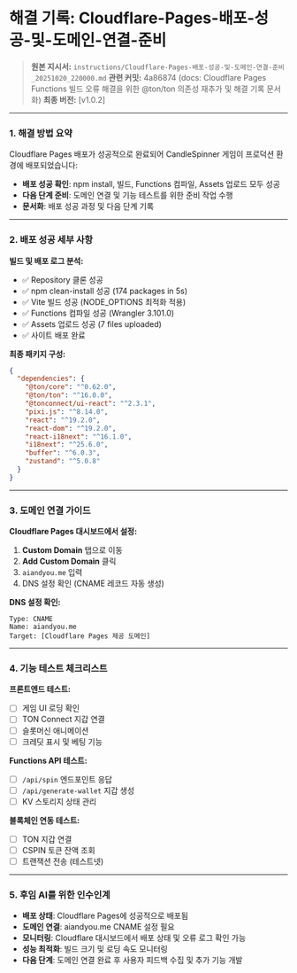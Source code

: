 # 해결 기록: Cloudflare-Pages-배포-성공-및-도메인-연결-준비

> **원본 지시서:** `instructions/Cloudflare-Pages-배포-성공-및-도메인-연결-준비_20251020_220000.md`
> **관련 커밋:** 4a86874 (docs: Cloudflare Pages Functions 빌드 오류 해결을 위한 @ton/ton 의존성 재추가 및 해결 기록 문서화)
> **최종 버전:** [v1.0.2]

---

### 1. 해결 방법 요약

Cloudflare Pages 배포가 성공적으로 완료되어 CandleSpinner 게임이 프로덕션 환경에 배포되었습니다:

- **배포 성공 확인**: npm install, 빌드, Functions 컴파일, Assets 업로드 모두 성공
- **다음 단계 준비**: 도메인 연결 및 기능 테스트를 위한 준비 작업 수행
- **문서화**: 배포 성공 과정 및 다음 단계 기록

---

### 2. 배포 성공 세부 사항

**빌드 및 배포 로그 분석:**
- ✅ Repository 클론 성공
- ✅ npm clean-install 성공 (174 packages in 5s)
- ✅ Vite 빌드 성공 (NODE_OPTIONS 최적화 적용)
- ✅ Functions 컴파일 성공 (Wrangler 3.101.0)
- ✅ Assets 업로드 성공 (7 files uploaded)
- ✅ 사이트 배포 완료

**최종 패키지 구성:**
```json
{
  "dependencies": {
    "@ton/core": "^0.62.0",
    "@ton/ton": "^16.0.0",
    "@tonconnect/ui-react": "^2.3.1",
    "pixi.js": "^8.14.0",
    "react": "^19.2.0",
    "react-dom": "^19.2.0",
    "react-i18next": "^16.1.0",
    "i18next": "^25.6.0",
    "buffer": "^6.0.3",
    "zustand": "^5.0.8"
  }
}
```

---

### 3. 도메인 연결 가이드

**Cloudflare Pages 대시보드에서 설정:**
1. **Custom Domain** 탭으로 이동
2. **Add Custom Domain** 클릭
3. `aiandyou.me` 입력
4. DNS 설정 확인 (CNAME 레코드 자동 생성)

**DNS 설정 확인:**
```
Type: CNAME
Name: aiandyou.me
Target: [Cloudflare Pages 제공 도메인]
```

---

### 4. 기능 테스트 체크리스트

**프론트엔드 테스트:**
- [ ] 게임 UI 로딩 확인
- [ ] TON Connect 지갑 연결
- [ ] 슬롯머신 애니메이션
- [ ] 크레딧 표시 및 베팅 기능

**Functions API 테스트:**
- [ ] `/api/spin` 엔드포인트 응답
- [ ] `/api/generate-wallet` 지갑 생성
- [ ] KV 스토리지 상태 관리

**블록체인 연동 테스트:**
- [ ] TON 지갑 연결
- [ ] CSPIN 토큰 잔액 조회
- [ ] 트랜잭션 전송 (테스트넷)

---

### 5. 후임 AI를 위한 인수인계

- **배포 상태**: Cloudflare Pages에 성공적으로 배포됨
- **도메인 연결**: aiandyou.me CNAME 설정 필요
- **모니터링**: Cloudflare 대시보드에서 배포 상태 및 오류 로그 확인 가능
- **성능 최적화**: 빌드 크기 및 로딩 속도 모니터링
- **다음 단계**: 도메인 연결 완료 후 사용자 피드백 수집 및 추가 기능 개발